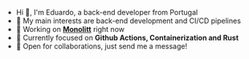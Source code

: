 - Hi 👋, I'm Eduardo, a back-end developer from Portugal
- 👀 My main interests are back-end development and CI/CD pipelines
- 🔭 Working on [**Monolitt**](https://github.com/borisdvlpr/monolitt) right now
- 🌱 Currently focused on **Github Actions, Containerization and Rust**
- 🤝 Open for collaborations, just send me a message!
